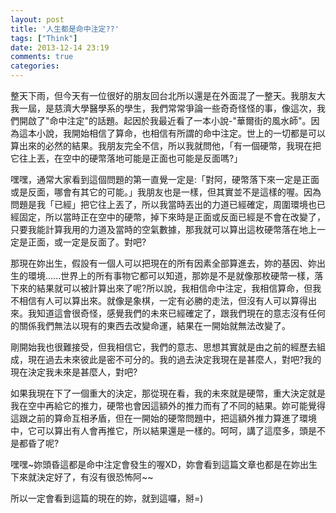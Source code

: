 ```yaml
---
layout: post
title: '人生都是命中注定??'
tags: ["Think"]
date: 2013-12-14 23:19
comments: true
categories: 
---
```

整天下雨，但今天有一位很好的朋友回台北所以還是在外面混了一整天。我朋友大我一屆，是慈濟大學醫學系的學生，我們常常爭論一些奇奇怪怪的事，像這次，我們開啟了"命中注定"的話題。起因於我最近看了一本小說-"華爾街的風水師"。因為這本小說，我開始相信了算命，也相信有所謂的命中注定。世上的一切都是可以算出來的必然的結果。我朋友完全不信，所以我就問他，「有一個硬幣，我現在把它往上丟，在空中的硬幣落地可能是正面也可能是反面嗎?」
<!--more-->

嘿嘿，通常大家看到這個問題的第一直覺一定是:「對阿，硬幣落下來一定是正面或是反面，哪會有其它的可能。」我朋友也是一樣，但其實並不是這樣的喔。因為問題是我「已經」把它往上丟了，所以我當時丟出的力道已經確定，周圍環境也已經固定，所以當時正在空中的硬幣，掉下來時是正面或反面已經是不會在改變了，只要我能計算我用的力道及當時的空氣數據，那我就可以算出這枚硬幣落在地上一定是正面，或一定是反面了。對吧?

那現在妳出生，假設有一個人可以把現在的所有因素全部算進去，妳的基因、妳出生的環境......世界上的所有事物它都可以知道，那妳是不是就像那枚硬幣一樣，落下來的結果就可以被計算出來了呢?所以說，我相信命中注定，我相信算命，但我不相信有人可以算出來。就像是象棋，一定有必勝的走法，但沒有人可以算得出來。我知道這會很奇怪，感覺我們的未來已經確定了，跟我們現在的意志沒有任何的關係我們無法以現有的東西去改變命運，結果在一開始就無法改變了。

剛開始我也很難接受，但我相信它，我們的意志、思想其實就是由之前的經歷去組成，現在過去未來彼此是密不可分的。我的過去決定我現在是甚麼人，對吧?我的現在決定我未來是甚麼人，對吧?

如果我現在下了一個重大的決定，那從現在看，我的未來就是硬幣，重大決定就是我在空中再給它的推力，硬幣也會因這額外的推力而有了不同的結果。妳可能覺得這跟之前的算命互相矛盾，但在一開始的硬幣問題中，把這額外推力算進了環境中，它可以算出有人會再推它，所以結果還是一樣的。呵呵，講了這麼多，頭是不是都昏了呢?

嘿嘿~妳頭昏這都是命中注定會發生的喔XD，妳會看到這篇文章也都是在妳出生下來就決定好了，有沒有很恐怖阿~~

所以一定會看到這篇的現在的妳，就到這囉，掰=)